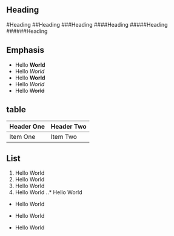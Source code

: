 Heading
-------
#Heading
##Heading
###Heading
####Heading
#####Heading
######Heading

Emphasis
----
  * Hello **World**
  * Hello *World*
  * Hello __World__
  * Hello _World_
  * Hello ~~World~~

table
-----
| Header One     | Header Two     |
| :------------- | :------------- |
| Item One       | Item Two       |

List
----
1. Hello World
2. Hello World
  1. Hello World
3. Hello World
..* Hello World


  * Hello World
  + Hello World
  - Hello World
